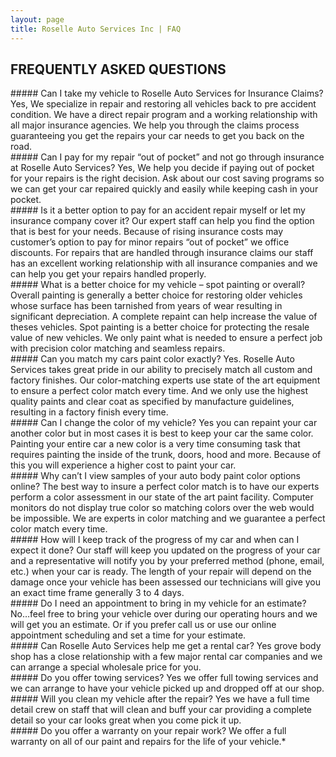 ```yaml
---
layout: page
title: Roselle Auto Services Inc | FAQ
---
```


## FREQUENTLY ASKED QUESTIONS

<section>
##### Can I take my vehicle to Roselle Auto Services for Insurance Claims?
Yes, We specialize in repair and restoring all vehicles back to pre accident condition. We have a direct repair program and a working relationship with all major insurance agencies. We help you through the claims process guaranteeing you get the repairs your car needs to get you back on the road.
</section>
<section>
##### Can I pay for my repair “out of pocket” and not go through insurance at Roselle Auto Services?
Yes, We help you decide if paying out of pocket for your repairs is the right decision. Ask about our cost saving programs so we can get your car repaired quickly and easily while keeping cash in your pocket.
</section>
<section>
##### Is it a better option to pay for an accident repair myself or let my insurance company cover it?
Our expert staff can help you find the option that is best for your needs. Because of rising insurance costs may customer’s option to pay for minor repairs “out of pocket” we office discounts. For repairs that are handled through insurance claims our staff has an excellent working relationship with all insurance companies and we can help you get your repairs handled properly.
</section>
<section>
##### What is a better choice for my vehicle – spot painting or overall?
Overall painting is generally a better choice for restoring older vehicles whose surface has been tarnished from years of wear resulting in significant depreciation. A complete repaint can help increase the value of theses vehicles. Spot painting is a better choice for protecting the resale value of new vehicles. We only paint what is needed to ensure a perfect job with precision color matching and seamless repairs.
</section>
<section>
##### Can you match my cars paint color exactly?
Yes. Roselle Auto Services takes great pride in our ability to precisely match all custom and factory finishes. Our color-matching experts use state of the art equipment to ensure a perfect color match every time. And we only use the highest quality paints and clear coat as specified by manufacture guidelines, resulting in a factory finish every time.
</section>
<section>
##### Can I change the color of my vehicle?
Yes you can repaint your car another color but in most cases it is best to keep your car the same color. Painting your entire car a new color is a very time consuming task that requires painting the inside of the trunk, doors, hood and more. Because of this you will experience a higher cost to paint your car.
</section>
<section>
##### Why can’t I view samples of your auto body paint color options online?
The best way to insure a perfect color match is to have our experts perform a color assessment in our state of the art paint facility. Computer monitors do not display true color so matching colors over the web would be impossible. We are experts in color matching and we guarantee a perfect color match every time.
</section>
<section>
##### How will I keep track of the progress of my car and when can I expect it done?
Our staff will keep you updated on the progress of your car and a representative will notify you by your preferred method (phone, email, etc.) when your car is ready. The length of your repair will depend on the damage once your vehicle has been assessed our technicians will give you an exact time frame generally 3 to 4 days.
</section>
<section>
##### Do I need an appointment to bring in my vehicle for an estimate?
No…feel free to bring your vehicle over during our operating hours and we will get you an estimate. Or if you prefer call us or use our online appointment scheduling and set a time for your estimate.
</section>
<section>
##### Can Roselle Auto Services help me get a rental car?
Yes grove body shop has a close relationship with a few major rental car companies and we can arrange a special wholesale price for you.
</section>
<section>
##### Do you offer towing services?
Yes we offer full towing services and we can arrange to have your vehicle picked up and dropped off at our shop.
</section>
<section>
##### Will you clean my vehicle after the repair?
Yes we have a full time detail crew on staff that will clean and buff your car providing a complete detail so your car looks great when you come pick it up.
</section>
<section>
##### Do you offer a warranty on your repair work?
We offer a full warranty on all of our paint and repairs for the life of your vehicle.*
</section>


